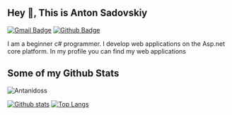 ## Hey 👋, This is Anton Sadovskiy
[![Gmail Badge](https://img.shields.io/badge/-antonsaddev@gmail.com-c14438?style=flat&logo=Gmail&logoColor=white&link=mailto:antonsaddev@gmail.com)](mailto:antonsaddev@gmail.com) [![Github Badge](https://img.shields.io/badge/-Antanidoss-grey?style=flat&logo=github&logoColor=white&link=https://github.com/Antanidoss/)](https://www.github.com/Antanidoss/) <p align='left'>I am a beginner c# programmer. I develop web applications on the Asp.net core platform. In my profile you can find my web applications</p>
## Some of my Github Stats
<p align=left> <img src=https://komarev.com/ghpvc/?username=Antanidoss alt=Antanidoss /> </p>

[![Github stats](https://github-readme-stats.vercel.app/api?username=Antanidoss&show_icons=true&include_all_commits=true)](https://github.com/Antanidoss/github-readme-stats)
[![Top Langs](https://github-readme-stats.vercel.app/api/top-langs/?username=Antanidoss&layout=compact)](https://github.com/Antanidoss/github-readme-stats)
